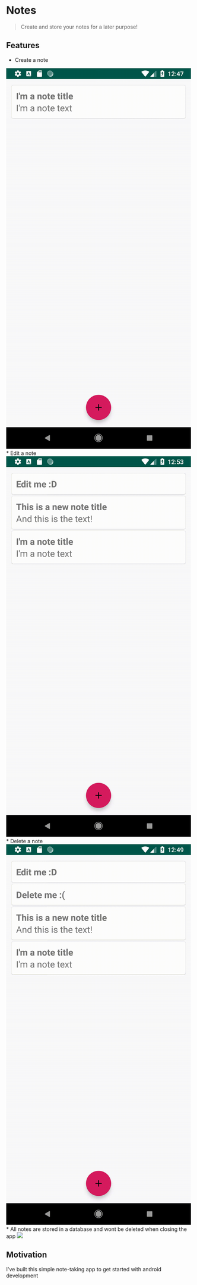 # Notes
> Create and store your notes for a later purpose!

## Features
* Create a note
<img src="media/createNote.gif"/>
* Edit a note
<img src="media/editNote.gif"/>
* Delete a note
<img src="media/deleteNote.gif"/>
* All notes are stored in a database and wont be deleted when closing the app
<img src="media/allNoteAreSaved.gif"/>

## Motivation
I've built this simple note-taking app to get started with android development